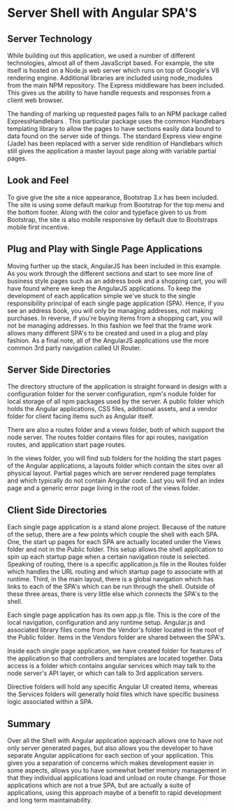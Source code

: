 # Server Shell with Angular SPA'S #

## Server Technology ##

While building out this application, we used a number of different technologies, almost all of them JavaScript based. For example, the site itself is hosted on a Node.js  web server which runs on top of Google's V8 rendering engine. Additional libraries are included using node_modules from the main NPM repository. The Express  middleware has been included. This gives us the ability to have handle requests and responses from a client web browser.

The handing of marking up requested pages falls to an NPM package called ExpressHandlebars . This particular package uses the common Handlebars  templating library to allow the pages to have sections easily data bound to data found on the server side of things. The standard Express view engine (Jade) has been replaced with a server side rendition of Handlebars which still gives the application a master layout page along with variable partial pages.

## Look and Feel ##

To give give the site a nice appearance, Bootstrap 3.x  has been included. The site is using some default markup from Bootstrap for the top menu and the bottom footer. Along with the color and typeface given to us from Bootstrap, the site is also mobile responsive by default due to Bootstraps mobile first incentive.

## Plug and Play with Single Page Applications ##

Moving further up the stack, AngularJS  has been included in this example. As you work through the different sections and start to see more line of business style pages such as an address book and a shopping cart, you will have found where we keep the AngularJS applications. To keep the development of each application simple we've stuck to the single responsibility principal of each single page application (SPA). Hence, if you see an address book, you will only be managing addresses, not making purchases. In reverse, if you're buying items from a shopping cart, you will not be managing addresses. In this fashion we feel that the frame work allows many different SPA's to be created and used in a plug and play fashion. As a final note, all of the AngularJS applications use the more common 3rd party navigation called UI Router.

## Server Side Directories ##
The directory structure of the application is straight forward in design with a configuration folder for the server configuration, npm's nodule folder for local storage of all npm packages used by the server. A public folder which holds the Angular applications, CSS files, additional assets, and a vendor folder for client facing items such as Angular itself. 

There are also a routes folder and a views folder, both of which support the node server. The routes folder contains files for api routes, navigation routes, and application start page routes. 

In the views folder, you will find sub folders for the holding the start pages of the Angular applications, a layouts folder which contain the sites over all physical layout. Partial pages which are server rendered page templates and which typically do not contain Angular code. Last you will find an index page and a generic error page living in the root of the views folder. 

## Client Side Directories  ##
Each single page application is a stand alone project. Because of the nature of the setup, there are a few points which couple the shell with each SPA. One, the start up pages for each SPA are actually located under the Views folder and not in the Public folder. This setup allows the shell application to spin up each startup page when a certain navigation route is selected. Speaking of routing, there is a specific application.js file in the Routes folder which handles the URL routing and which startup page to associate with at runtime. Third, in the main layout, there is a global navigation which has links to each of the SPA's which can be run through the shell. Outside of these three areas, there is very little else which connects the SPA's to the shell. 

Each single page application has its own app.js file. This is the core of the local navigation, configuration and any runtime setup. Angular.js and associated library files come from the Vendor's folder located in the root of the Public folder. Items in the Vendors folder are shared between the SPA's. 

Inside each single page application, we have created folder for features of the application so that controllers and templates are located together. Data access is a folder which contains angular services which may talk to the node server's API layer, or which can talk to 3rd application servers. 

Directive folders will hold any specific Angular UI created items, whereas the Services folders will generally hold files which have specific business logic associated within a SPA. 

## Summary ##
Over all the Shell with Angular application approach allows one to have not only server generated pages, but also allows you the developer to have separate Angular applications for each section of your application. This gives you a separation of concerns which makes development easier in some aspects, allows you to have somewhat better memory management in that they individual applications load and unload on route change. For those applications which are not a true SPA, but are actually a suite of applications, using this approach maybe of a benefit to rapid development and long term maintainability. 